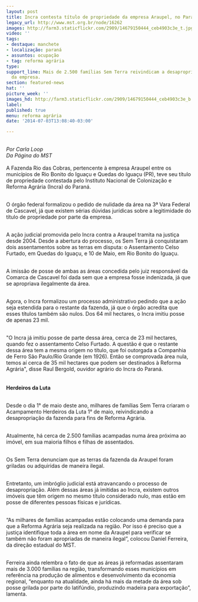 ```yaml
---
layout: post
title: Incra contesta título de propriedade da empresa Araupel, no Paraná
legacy_url: http://www.mst.org.br/node/16262
images: http://farm3.staticflickr.com/2909/14679150444_ceb4903c3e_t.jpg
video: ''
tags:
- destaque: manchete
- localização: paraná
- assuntos: ocupação
- tag: reforma agrária
type: 
support_line: Mais de 2.500 famílias Sem Terra reivindicam a desapropriação de fazenda
  da empresa.
section: featured-news
hat: ''
picture_week: ''
images_hd: http://farm3.staticflickr.com/2909/14679150444_ceb4903c3e_b.jpg
label: 
published: true
menu: reforma agrária
date: '2014-07-03T13:08:40-03:00'

---
```

<p><br><em>Por Carla Loop<br>Da Página do MST</em><br><br>A Fazenda Rio das Cobras, pertencente à empresa Araupel entre os municípios de Rio Bonito do Iguaçu e Quedas do Iguaçu (PR), teve seu título de propriedade contestada pelo Instituto Nacional de Colonização e Reforma Agrária (Incra) do Paraná.</p><p><br>O órgão federal formalizou o pedido de nulidade da área na 3ª Vara Federal de Cascavel, já que existem sérias dúvidas jurídicas sobre a legitimidade do título de propriedade por parte da empresa.</p><p><br>A ação judicial promovida pelo Incra contra a Araupel tramita na justiça desde 2004. Desde a abertura do processo, os Sem Terra já conquistaram dois assentamentos sobre as terras em disputa: o Assentamento Celso Furtado, em Quedas do Iguaçu, e 10 de Maio, em Rio Bonito do Iguaçu.&nbsp;</p><p><br>A imissão de posse de ambas as áreas concedida pelo juiz responsável da Comarca de Cascavel foi dada sem que a empresa fosse indenizada, já que se apropriava ilegalmente da área.</p><p><br>Agora, o Incra formalizou um processo administrativo pedindo que a ação seja estendida para o restante da fazenda, já que o órgão acredita que esses títulos também são nulos. Dos 64 mil hectares, o Incra imitiu posse de apenas 23 mil.</p><p><br>"O Incra já imitiu posse de parte dessa área, cerca de 23 mil hectares, quando fez o assentamento Celso Furtado. A questão é que o restante dessa área tem a mesma origem no título, que foi outorgada a Companhia de Ferro São Paulo/Rio Grande (em 1926). Então se comprovada área nula, temos aí cerca de 35 mil hectares que podem ser destinados à Reforma Agrária", disse Raul Bergold, ouvidor agrário do Incra do Paraná.</p><p><img style="margin: 10px;" src="http://www.mst.org.br/sites/default/files/herdeiros%20da%20terra%20II_0.jpg" alt=""><br><strong>Herdeiros da Luta</strong></p><p><br>Desde o dia 1° de maio deste ano, milhares de famílias Sem Terra criaram o Acampamento Herdeiros da Luta 1° de maio, reivindicando a desapropriação da fazenda para fins de Reforma Agrária.</p><p><br>Atualmente, há cerca de 2.500 famílias acampadas numa área próxima ao imóvel, em sua maioria filhos e filhas de assentados.</p><p><br>Os Sem Terra denunciam que as terras da fazenda da Araupel foram griladas ou adquiridas de maneira ilegal.</p><p><br>Entretanto, um imbróglio judicial está atravancando o processo de desapropriação. Além dessas áreas já imitidas ao Incra, existem outros imóveis que têm origem no mesmo título considerado nulo, mas estão em posse de diferentes pessoas físicas e jurídicas.</p><p><br>“As milhares de famílias acampadas estão colocando uma demanda para que a Reforma Agrária seja realizada na região. Por isso é preciso que a justiça identifique toda a área em nome da Araupel para verificar se também não foram apropriadas de maneira ilegal”, colocou Daniel Ferreira, da direção estadual do MST.</p><p><br>Ferreira ainda relembra o fato de que as áreas já reformadas assentaram mais de 3.000 famílias na região, transformando esses municípios em referência na produção de alimentos e desenvolvimento da economia regional, “enquanto na atualidade, ainda há mais da metade da área sob posse grilada por parte do latifúndio, produzindo madeira para exportação”, lamenta.</p>
